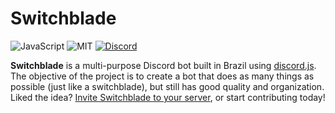 
# Switchblade

![JavaScript](https://img.shields.io/wercker/ci/wercker/docs.svg) ![MIT](https://img.shields.io/npm/l/express.svg) [![Discord](https://img.shields.io/badge/dynamic/json.svg?label=chat%20on%20discord&colorB=7289DA&url=https%3A%2F%2Fdiscordapp.com%2Fapi%2Fservers%2F445203868624748555%2Fembed.json&query=%24.members.length&suffix=%20online)](https://discord.gg/qgX2ZEa)

**Switchblade** is a multi-purpose Discord bot built in Brazil using [discord.js](https://discord.js.org). The objective of the project is to create a bot that does as many things as possible (just like a switchblade), but still has good quality and organization. Liked the idea? [Invite Switchblade to your server](https://discordapp.com/api/oauth2/authorize?client_id=445277324175474689&permissions=0&scope=bot), or start contributing today!
